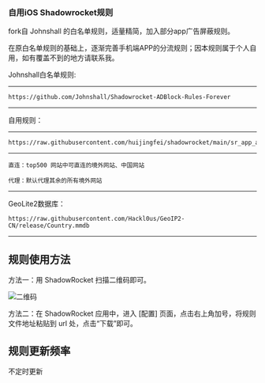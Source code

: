 ### 自用iOS Shadowrocket规则

fork自 Johnshall 的白名单规则，适量精简，加入部分app广告屏蔽规则。

在原白名单规则的基础上，逐渐完善手机端APP的分流规则；因本规则属于个人自用，如有覆盖不到的地方请联系我。

Johnshall白名单规则:

------------------------------------------------------

    https://github.com/Johnshall/Shadowrocket-ADBlock-Rules-Forever

------------------------------------------------------

自用规则：

------------------------------------------------------

    https://raw.githubusercontent.com/huijingfei/shadowrocket/main/sr_app_ad.conf

------------------------------------------------------
    
    直连：top500 网站中可直连的境外网站、中国网站
    
    代理：默认代理其余的所有境外网站


------------------------------------------------------

GeoLite2数据库：

    https://raw.githubusercontent.com/Hackl0us/GeoIP2-CN/release/Country.mmdb

------------------------------------------------------

## 规则使用方法

方法一：用 ShadowRocket 扫描二维码即可。

![二维码](https://raw.githubusercontent.com/huijingfei/shadowrocket/main/QR%20Code/shadowrocket.png)

方法二：在 ShadowRocket 应用中，进入 [配置] 页面，点击右上角加号，将规则文件地址粘贴到 url 处，点击“下载”即可。

## 规则更新频率
不定时更新

